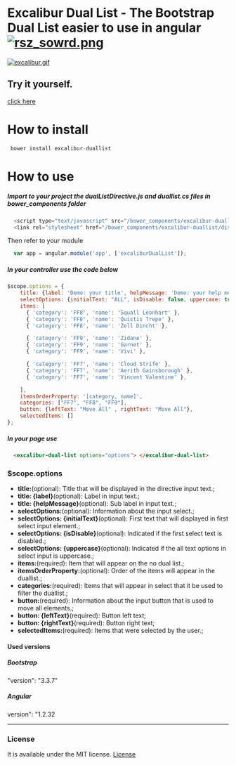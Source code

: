 # Excalibur Dual List - The Bootstrap Dual List easier to use in angular [![rsz_sowrd.png](https://s27.postimg.org/eotggzioj/rsz_sowrd.png)](https://postimg.org/image/om4ha1qa7/)

[![excalibur.gif](https://s28.postimg.org/byvkcvvwd/excalibur.gif)](https://postimg.org/image/l6nstl2yh/)


## Try it yourself.
[click here](https://excalibur-dual-list.herokuapp.com/)

# How to install
```JavaScript
 bower install excalibur-duallist
```

# How to use

##### Import to your project the dualListDirective.js and duallist.cs files in bower_components folder
```JavaScript
  <script type="text/javascript" src="/bower_components/excalibur-duallist/dist/js/excalibur-duallist.min.js"></script>
  <link rel="stylesheet" href="/bower_components/excalibur-duallist/dist/css/excalibur-duallist.min.css">
```
Then refer to your module
```JavaScript
  var app = angular.module('app', ['excaliburDualList']);
```

##### In your controller use the code below

```JavaScript
$scope.options = {
    title: {label: 'Demo: your title', helpMessage: 'Demo: your help message'},
    selectOptions: {initialText: "ALL", isDisable: false, uppercase: true},
    items: [
      { 'category': 'FF8', 'name': 'Squall Leonhart' },
      { 'category': 'FF8', 'name': 'Quistis Trepe' },
      { 'category': 'FF8', 'name': 'Zell Dincht' },

      { 'category': 'FF9', 'name': 'Zidane' },
      { 'category': 'FF9', 'name': 'Garnet' },
      { 'category': 'FF9', 'name': 'Vivi' },

      { 'category': 'FF7', 'name': 'Cloud Strife' },
      { 'category': 'FF7', 'name': 'Aerith Gainsborough' },
      { 'category': 'FF7', 'name': 'Vincent Valentine' },

    ],
    itemsOrderProperty: '[category, name]',
    categories: ["FF7", "FF8", "FF9"],
    button: {leftText: "Move All" , rightText: "Move All"},
    selectedItems: []
};

```

##### In your page use

```Html
  <excalibur-dual-list options="options"> </excalibur-dual-list>
```


### $scope.options

* **title:**(optional): Title that will be displayed in the directive input text.;
* **title: {label}**(optional): Label in input text.;
* **title: {helpMessage}**(optional): Sub label in input text.;
* **selectOptions:**(optional): Information about the input select.;
* **selectOptions: {initialText}**(optional): First text that will displayed in first select input element.;
* **selectOptions: {isDisable}**(optional): Indicated if the first select text is disabled.;
* **selectOptions: {uppercase}**(optional): Indicated if the all text options in select input is uppercase.;
* **items:**(required): Item that will appear on the no dual list.;
* **itemsOrderProperty:**(optional): Order of the items will appear in the duallist.;
* **categories:**(required): Items that will appear in select that it be used to filter the duallist.;
* **button:**(required): Information about the input button that is used to move all elements.;
* **button: {leftText}**(required): Button left text;
* **button: {rightText}**(required): Button right text;
* **selectedItems:**(required): Items that were selected by the user.;

#### Used versions

##### Bootstrap 
"version": "3.3.7"

##### Angular
version": "1.2.32 
<hr>

### License

It is available under the MIT license.
[License](https://opensource.org/licenses/mit-license.php)
